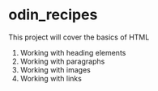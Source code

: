 # odin_recipes
This project will cover the basics of HTML 
1. Working with heading elements
2. Working with paragraphs 
3. Working with images 
4. Working with links 